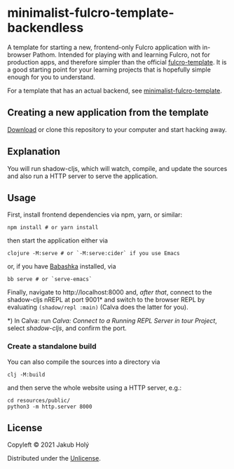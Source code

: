 # minimalist-fulcro-template-backendless

A template for starting a new, frontend-only Fulcro application with in-browser Pathom. Intended for playing with and learning Fulcro, not for production apps, and therefore simpler than the official [fulcro-template](https://github.com/fulcrologic/fulcro-template). It is a good starting point for your learning projects that is hopefully simple enough for you to understand.

For a template that has an actual backend, see [minimalist-fulcro-template](https://github.com/holyjak/minimalist-fulcro-template).

## Creating a new application from the template

[Download](FIXME) or clone this repository to your computer and start hacking away.

## Explanation

You will run shadow-cljs, which will watch, compile, and update the sources and also run a HTTP server to serve the application.

## Usage

First, install frontend dependencies via npm, yarn, or similar:

    npm install # or yarn install

then start the application either via

    clojure -M:serve # or `-M:serve:cider` if you use Emacs
    

or, if you have [Babashka](https://babashka.org/) installed, via

    bb serve # or `serve-emacs`

Finally, navigate to http://localhost:8000 and, _after that_, connect to the shadow-cljs nREPL at port 9001\* and switch to the browser REPL by evaluating `(shadow/repl :main)` (Calva does the latter for you).

\*) In Calva: run _Calva: Connect to a Running REPL Server in tour Project_, select _shadow-cljs_, and confirm the port.

### Create a standalone build

You can also compile the sources into a directory via

    clj -M:build

and then serve the whole website using a HTTP server, e.g.:

    cd resources/public/
    python3 -m http.server 8000

## License

Copyleft © 2021 Jakub Holý

Distributed under the [Unlicense](https://unlicense.org/).